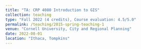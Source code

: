 ```yaml
---
title: "TA: CRP 4080 Introduction to GIS"
collection: teaching
type: "Fall 2022 (4 credits), Course evaluation: 4.5/5.0"
permalink: /teaching/2015-spring-teaching-1
venue: "Cornell University, City and Regional Planning"
date: 2022-08-01
location: "Ithaca, Tompkins"
---
```

